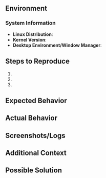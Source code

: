 ## Environment
### System Information
* **Linux Distribution**: <!-- e.g. Ubuntu 22.04, Fedora 39, Arch Linux -->
* **Kernel Version**: <!-- Output of `uname -r` -->
* **Desktop Environment/Window Manager**: <!-- e.g. GNOME, KDE, i3, Sway -->

## Steps to Reproduce
<!-- Detailed steps to reproduce the behavior -->
1. 
2. 
3. 

## Expected Behavior
<!-- A clear description of what you expected to happen -->

## Actual Behavior
<!-- What actually happened instead -->

## Screenshots/Logs
<!-- If applicable, add screenshots or relevant log output to help explain your problem -->

## Additional Context
<!-- Add any other context about the problem here -->

## Possible Solution
<!-- Optional: If you have suggestions on how to fix the issue -->